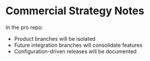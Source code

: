 # Commercial Strategy Notes

In the pro repo:
- Product branches will be isolated
- Future integration branches will consolidate features
- Configuration-driven releases will be documented
